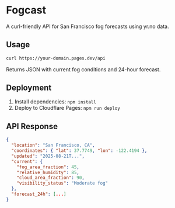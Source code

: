 # Fogcast

A curl-friendly API for San Francisco fog forecasts using yr.no data.

## Usage

```bash
curl https://your-domain.pages.dev/api
```

Returns JSON with current fog conditions and 24-hour forecast.

## Deployment

1. Install dependencies: `npm install`
2. Deploy to Cloudflare Pages: `npm run deploy`

## API Response

```json
{
  "location": "San Francisco, CA",
  "coordinates": { "lat": 37.7749, "lon": -122.4194 },
  "updated": "2025-08-21T...",
  "current": {
    "fog_area_fraction": 45,
    "relative_humidity": 85,
    "cloud_area_fraction": 90,
    "visibility_status": "Moderate fog"
  },
  "forecast_24h": [...]
}
```